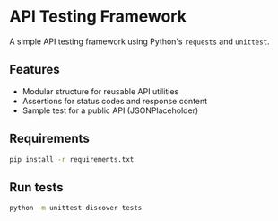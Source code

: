# API Testing Framework

A simple API testing framework using Python's `requests` and `unittest`.

## Features
- Modular structure for reusable API utilities
- Assertions for status codes and response content
- Sample test for a public API (JSONPlaceholder)

## Requirements
```bash
pip install -r requirements.txt
```

## Run tests
```bash
python -m unittest discover tests
```
